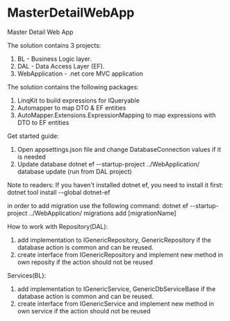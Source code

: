 # MasterDetailWebApp
Master Detail Web App

The solution contains 3 projects:
1) BL - Business Logic layer.
2) DAL - Data Access Layer (EF). 
3) WebApplication - .net core MVC application 

The solution contains the following packages:
1) LinqKit to build expressions for IQueryable<TSource>
2) Automapper to map DTO & EF entities
3) AutoMapper.Extensions.ExpressionMapping to map expressions with DTO to EF entities

Get started guide:
1) Open appsettings.json file and change DatabaseConnection values if it is needed
2) Update database dotnet ef --startup-project ../WebApplication/ database update (run from DAL project)

Note to readers: If you haven't installed dotnet ef, you need to install it first: dotnet tool install --global dotnet-ef

in order to add migration use the following command:
dotnet ef --startup-project ../WebApplication/ migrations add [migrationName]


How to work with
Repository(DAL):
1) add implementation to IGenericRepository, GenericRepository if the database action is common and can be reused.
2) create interface from IGenericRepository<T> and implement new method in own reposity if the action should not be reused

Services(BL):
1) add implementation to IGenericService, GenericDbServiceBase if the database action is common and can be reused.
2) create interface from IGenericService<T> and implement new method in own service if the action should not be reused